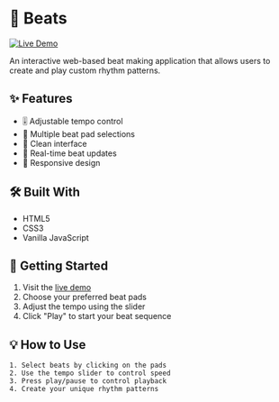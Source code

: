 # 🎵 Beats

[![Live Demo](https://img.shields.io/badge/demo-live-green.svg)](https://tharun0120.github.io/beats-js/)

An interactive web-based beat making application that allows users to create and play custom rhythm patterns.

## ✨ Features

- 🎚️ Adjustable tempo control
- 🎯 Multiple beat pad selections
- 🎨 Clean interface
- 🔄 Real-time beat updates
- 📱 Responsive design

## 🛠️ Built With

- HTML5
- CSS3
- Vanilla JavaScript

## 🚀 Getting Started

1. Visit the [live demo](https://tharun0120.github.io/beats-js/)
2. Choose your preferred beat pads
3. Adjust the tempo using the slider
4. Click "Play" to start your beat sequence

## 💡 How to Use

```
1. Select beats by clicking on the pads
2. Use the tempo slider to control speed
3. Press play/pause to control playback
4. Create your unique rhythm patterns
```
